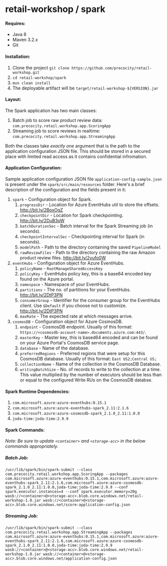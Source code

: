# retail-workshop / spark
#### Requires:
* Java 8
* Maven 3.2.x
* Git

#### Installation:
1. Clone the project ```git clone https://github.com/precocity/retail-workshop.git```
2. ```cd retail-workshop/spark```
3. ```mvn clean install```
4. The deployable artifact will be `target/retail-workshop-${VERSION}.jar`

#### Layout:
The Spark application has two main classes:
1. Batch job to score raw product review data: ```com.precocity.retail.workshop.app.ScoringApp```
2. Streaming job to score reviews in realtime: ```com.precocity.retail.workshop.app.StreamingApp```

Both the classes take _exactly one_ argument that is the path to the application configuration JSON file. This should be stored in a secured place with limited read access as it contains confidential infromation.

#### Application Configuration:
Sample application configuration JSON file `application-config-sample.json` is present under the `spark/src/main/resources` folder. Here's a brief description of the configuration and the fields present in it:
1. `spark` - Configuration object for Spark.
    1. `progressDir` - Location for Azure EventHubs util to store the offsets. http://bit.ly/2BoxOgZ
    2. `checkpointDir` - Location for Spark checkpointing. http://bit.ly/2DuB3oW
    3. `batchDurationSec` - Batch interval for the Spark Streaming job (in seconds).
    4. `checkpointIntervalSec` - Checkpointing interval for Spark (in seconds).
    5. `modelPath` - Path to the directory containing the saved `PipelineModel`
    6. `rawReviewFiles` - Path to the directory containing the raw Amazon product review files. http://bit.ly/2yufo0W  
2. `eventHubs` - Configuration object for Azure EventHubs.
    1. `policyName` - `RootManageSharedAccessKey`
    2. `policyKey` - EventHubs policy key, this is a base64 encoded key found on the Azure portal.
    3. `namespace` - Namespace of your EventHubs.
    4. `partitions` - The no. of partitions for your EventHubs. http://bit.ly/2DtP3PN
    5. `consumerGroup` - Identifier for the consumer group for the EventHubs client. Use `$Default` if you choose not to customize. http://bit.ly/2DtP3PN
    6. `maxRate` - The expected rate at which messages arrive.
3. `cosmosDB` - Configuration object for Azure CosmosDB.
    1. `endpoint` - CosmosDB endpoint. Usually of this format: `https://<cosmosdb-account-name>.documents.azure.com:443/`.
    2. `masterKey` - Master key, this is based64 encoded and can be found on your Azure Portal's CosmosDB service page.
    3. `database` - Name of the database.
    4. `preferredRegions` - Preferred regions that were setup for this CosmosDB database. Usually of this format: `East US2;Central US;`
    5. `collectionName` - Name of the collection in the CosmosDB Database.
    6. `writingBatchSize` - No. of records to write to the collection at a time. This value multiplied by the number of executors should be less than or equal to the configured Write RUs on the CosmosDB databse.
    
#### Spark Runtime Dependencies:
1. `com.microsoft.azure:azure-eventhubs:0.15.1`
2. `com.microsoft.azure:azure-eventhubs-spark_2.11:2.1.6`
3. `com.microsoft.azure:azure-cosmosdb-spark_2.1.0_2.11:1.0.0`
4. `joda-time:joda-time:2.9.9`

#### Spark Commands:
_Note: Be sure to update `<container>` and `<storage-acc>` in the below commands appropriately._
##### Batch Job:
`/usr/lib/spark/bin/spark-submit --class com.precocity.retail.workshop.app.ScoringApp --packages com.microsoft.azure:azure-eventhubs:0.15.1,com.microsoft.azure:azure-eventhubs-spark_2.11:2.1.6,com.microsoft.azure:azure-cosmosdb-spark_2.1.0_2.11:1.0.0,joda-time:joda-time:2.9.9 --conf spark.executor.instances=4 --conf spark.executor.memory=20g wasb://<container>@<storage-acc>.blob.core.windows.net/retail-workshop-1.0.jar wasb://<container>@<storage-acc>.blob.core.windows.net/score-application-config.json`
##### Streaming Job:
`/usr/lib/spark/bin/spark-submit --class com.precocity.retail.workshop.app.StreamingApp --packages com.microsoft.azure:azure-eventhubs:0.15.1,com.microsoft.azure:azure-eventhubs-spark_2.11:2.1.6,com.microsoft.azure:azure-cosmosdb-spark_2.1.0_2.11:1.0.0,joda-time:joda-time:2.9.9 wasb://<container>@<storage-acc>.blob.core.windows.net/retail-workshop-1.0.jar wasb://<container>@<storage-acc>.blob.core.windows.net/application-config.json`
